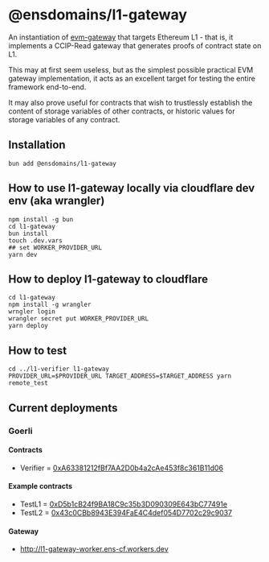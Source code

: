 # @ensdomains/l1-gateway

An instantiation of [evm-gateway](https://github.com/ensdomains/evmgateway/tree/main/evm-gateway) that targets Ethereum L1 - that is, it implements a CCIP-Read gateway that generates
proofs of contract state on L1.

This may at first seem useless, but as the simplest possible practical EVM gateway implementation, it acts as an excellent
target for testing the entire framework end-to-end.

It may also prove useful for contracts that wish to trustlessly establish the content of storage variables of other contracts,
or historic values for storage variables of any contract.

## Installation

```
bun add @ensdomains/l1-gateway
```

## How to use l1-gateway locally via cloudflare dev env (aka wrangler)

```
npm install -g bun
cd l1-gateway
bun install
touch .dev.vars
## set WORKER_PROVIDER_URL
yarn dev
```

## How to deploy l1-gateway to cloudflare

```
cd l1-gateway
npm install -g wrangler
wrngler login
wrangler secret put WORKER_PROVIDER_URL
yarn deploy
```

## How to test

```
cd ../l1-verifier l1-gateway
PROVIDER_URL=$PROVIDER_URL TARGET_ADDRESS=$TARGET_ADDRESS yarn remote_test
```

## Current deployments

### Goerli

#### Contracts

- Verifier = [0xA63381212fBf7AA2D0b4a2cAe453f8c361B11d06](https://goerli.etherscan.io/address/0xA63381212fBf7AA2D0b4a2cAe453f8c361B11d06)

#### Example contracts

- TestL1 = [0xD5b1cB24f9BA18C9c35b3D090309E643bC77491e](https://goerli.etherscan.io/address/0xD5b1cB24f9BA18C9c35b3D090309E643bC77491e)
- TestL2 = [0x43c0CBb8943E394FaE4C4def054D7702c29c9037](https://goerli.etherscan.io/address/0x43c0CBb8943E394FaE4C4def054D7702c29c9037)

#### Gateway

- http://l1-gateway-worker.ens-cf.workers.dev
